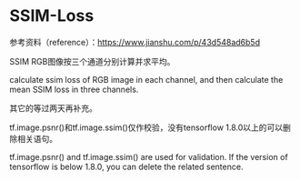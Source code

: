 # SSIM-Loss

参考资料（reference）：https://www.jianshu.com/p/43d548ad6b5d



SSIM RGB图像按三个通道分别计算并求平均。

calculate ssim loss of RGB image in each channel, and then calculate the mean SSIM loss in three channels. 



其它的等过两天再补充。

tf.image.psnr()和tf.image.ssim()仅作校验，没有tensorflow 1.8.0以上的可以删除相关语句。

tf.image.psnr() and tf.image.ssim() are used for validation. 
If the version of tensorflow is below 1.8.0, you can delete the related sentence. 
